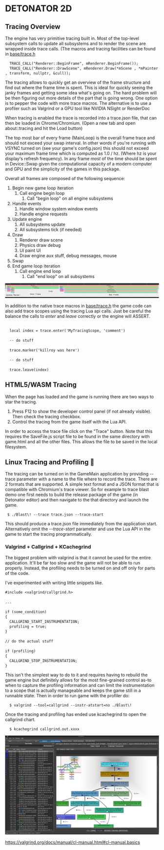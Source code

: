 # DETONATOR 2D

## Tracing Overview

The engine has very primitive tracing built in. Most of the top-level subsystem calls to update all subsystems and to render
the scene are wrapped inside trace calls. (The macros and tracing facilities can be found in [base/trace.h](base/trace.h)

```
  TRACE_CALL("Renderer::BeginFrame", mRenderer.BeginFrame());
  TRACE_CALL("Renderer::DrawScene", mRenderer.Draw(*mScene , *mPainter , transform, nullptr, &cull));
```

The tracing allows to quickly get an overview of the frame structure and find out where the frame time is spent. This is ideal
for quickly seeing the janky frames and getting some idea what's going on. The hard problem will be then figuring out
more details of the part that is going wrong. One option is to pepper the code with more trace macros. The alternative
is to use a profiler such as Valgrind or a GPU tool like NVIDIA NSight or RenderDoc

When tracing is enabled the trace is recorded into a trace.json file, that can then be loaded in Chrome/Chromium. 
(Open a new tab and open about::tracing and hit the Load button)

The top most bar of every frame (MainLoop) is the overall frame trace and should not exceed your swap interval.
In other words if you're running with VSYNC turned on (see your game's config.json) this should not exceed your
maximum frame time which is computed as 1.0 / hz. (Where hz is your display's refresh frequency).
In any frame *most* of the time should be spent in Device::Swap given the computational capacity of a modern
computer and GPU and the simplicity of the games in this package.

Overall all frames are composed of the following sequence:
1. Begin new game loop iteration
   1. Call engine begin loop
      1. Call "begin loop" on all engine subsystems
2. Handle events
   1. Handle window system window events
   2. Handle engine requests
3. Update engine
   1. All subsystems update
   2. All subsystems tick (if needed)
4. Draw
   1. Renderer draw scene
   2. Physics draw debug
   3. UI paint UI
   4. Draw engine aux stuff, debug messages, mouse
4. Swap
5. End game loop iteration
   1. Call engine end loop
      1. Call "end loop" on all subsystems

![Trace picture](docu/trace.jpg "Trace")


In addition to the native trace macros in [base/trace.h](base/trace.h) the game code can also add trace scopes using
the tracing Lua api calls. Just be careful the balance the calls to *enter* and *leave* correctly or the engine will ASSERT.

```
  
  local index = trace.enter('MyTracingScope, 'comment')
  
  -- do stuff
  
  trace.marker('killroy was here')
  
  -- do stuff
  
  trace.leave(index)  
```

## HTML5/WASM Tracing

When the page has loaded and the game is running there are two ways to star the tracing.

1. Press F12 to show the developer control panel (if not already visible). Then check the tracing checkbox.
2. Control the tracing from the game itself with the Lua API.

In order to access the trace file click on the "Trace" button. Note that this requires the SaveFile.js script
file to be found in the same directory with game.html and all the other files. This allows the file to be 
saved in the local filesystem.


## Linux Tracing and Profiling 💭

The tracing can be turned on in the GameMain application by providing --trace parameter with a name to the file
where to record the trace. There are 2 formats that are supported. A simple text format and a JSON format that is
compatible with Chromium's trace viewer. So for example to trace blast demo one first needs to build the release
package of the game (in Detonator editor) and then navigate to the that directory and launch the game.

```
 $ ./Blast\! --trace trace.json --trace-start
```

This should produce a trace.json file immediately from the application start. Alternatively omit the *--trace-start* 
parameter and use the Lua API in the game to start the tracing programmatically.


### Valgrind + Callgrind + KCachegrind

The biggest problem with valgrind is that it cannot be used for the entire application. It'll be far too slow and the
game will not be able to run properly. Instead, the profiling needs to be turned on and off only for parts of the code.

I've experimented with writing little snippets like.

```
#include <valgrind/callgrind.h>

...

if (some_condition)
{
  CALLGRIND_START_INSTRUMENTATION;
  profiling = true;
}

// do the actual stuff

if (profiling)
{
  CALLGRIND_STOP_INSTRUMENTATION;
}
```
This isn't the simplest way to do to it and requires having to rebuild the game engine but definitely allows for the
most fine-grained control as-to when to capture the profiling information and can limit the instrumentation to a scope that
is actually manageable and keeps the game still in a runnable state.
Then in order to run game with the profiler do:

```
  $ valgrind --tool=callgrind --instr-atstart=no ./Blast\!
```

Once the tracing and profiling has ended use kcachegrind to open the callgrind chart.

```
  $ kcachegrind callgrind.out.xxxx
```

![Screenshot of KCachegrind](docu/callgrind-cachegrind.png "KCachegrind")

https://valgrind.org/docs/manual/cl-manual.html#cl-manual.basics